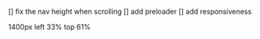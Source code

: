 [] fix the nav height when scrolling
[] add preloader
[] add responsiveness

1400px left 33%
top 61%